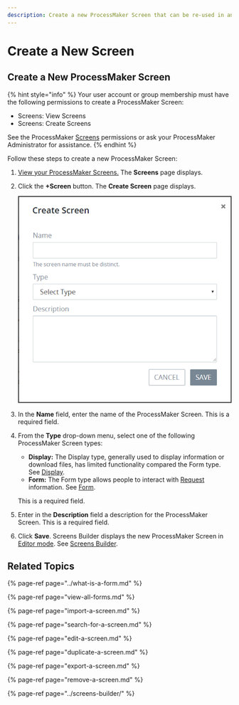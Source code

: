 ```yaml
---
description: Create a new ProcessMaker Screen that can be re-used in any Process.
---
```


# Create a New Screen

## Create a New ProcessMaker Screen

{% hint style="info" %}
Your user account or group membership must have the following permissions to create a ProcessMaker Screen:

* Screens: View Screens
* Screens: Create Screens

See the ProcessMaker [Screens](../../../processmaker-administration/permission-descriptions-for-users-and-groups.md#screens) permissions or ask your ProcessMaker Administrator for assistance.
{% endhint %}

Follow these steps to create a new ProcessMaker Screen:

1. [View your ProcessMaker Screens.](view-all-forms.md) The **Screens** page displays.
2. Click the **+Screen** button. The **Create Screen** page displays.  

   ![](../../../.gitbook/assets/create-new-screen-screen-processes.png)

3. In the **Name** field, enter the name of the ProcessMaker Screen. This is a required field.
4. From the **Type** drop-down menu, select one of the following ProcessMaker Screen types:

   * **Display:** The Display type, generally used to display information or download files, has limited functionality compared the Form type. See [Display](../screens-builder/types-for-screens.md#display).
   * **Form:** The Form type allows people to interact with [Request](../../../using-processmaker/requests/what-is-a-request.md) information. See [Form](../screens-builder/types-for-screens.md#form).

   This is a required field.

5. Enter in the **Description** field a description for the ProcessMaker Screen. This is a required field.
6. Click **Save**. Screens Builder displays the new ProcessMaker Screen in [Editor mode](../screens-builder/screens-builder-modes.md#editor-mode). See [Screens Builder](../screens-builder/).

## Related Topics

{% page-ref page="../what-is-a-form.md" %}

{% page-ref page="view-all-forms.md" %}

{% page-ref page="import-a-screen.md" %}

{% page-ref page="search-for-a-screen.md" %}

{% page-ref page="edit-a-screen.md" %}

{% page-ref page="duplicate-a-screen.md" %}

{% page-ref page="export-a-screen.md" %}

{% page-ref page="remove-a-screen.md" %}

{% page-ref page="../screens-builder/" %}

